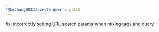 ```yaml
---
'@kwchang0831/svelte-qwer': patch
---
```


fix: incorrectly setting URL search params when mixing tags and query
